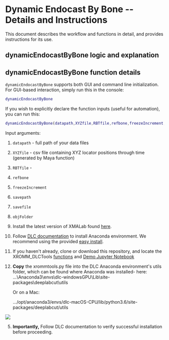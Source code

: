 # Dynamic Endocast By Bone -- Details and Instructions

This document describes the workflow and functions in detail, and provides instructions for its use.

## dynamicEndocastByBone logic and explanation



## dynamicEndocastByBone function details

`dynamicEndocastByBone` supports both GUI and command line initialization. For GUI-based interaction, simply run this in the console:
```matlab
dynamicEndocastByBone
```
If you wish to explicitly declare the function inputs (useful for automation), you can run this:
```matlab
dynamicEndocastByBone(datapath,XYZfile,RBTfile,refbone,freezeIncrement,savepath,savefile,objFolder)
```

Input arguments: 
1. `datapath` - full path of your data files
2. `XYZfile` - csv file containing XYZ locator positions through time (generated by Maya function)
3. `RBTfile` - 
4. `refbone`
5. `freezeIncrement`
6. `savepath`
7. `savefile`
8. `objFolder`

1. Install the latest version of XMALab found [here](https://bitbucket.org/xromm/xmalab/).
2. Follow [DLC documentation](https://github.com/AlexEMG/DeepLabCut/blob/master/docs/installation.md) to install Anaconda environment. We recommend using the provided [easy install](https://github.com/AlexEMG/DeepLabCut/blob/master/conda-environments/README.md).
3. If you haven't already, clone or download this repository, and locate the XROMM_DLCTools [functions](/functions/xrommtools.py) and [Demo Jupyter Notebook](/templates/XROMM_Pipeline_Demo.ipynb)
4. **Copy** the xrommtools.py file into the DLC Anaconda environment's utils folder, which can be found where Anaconda was installed- here: ...\Anaconda3\envs\dlc-windowsGPU\Lib\site-packages\deeplabcut\utils

      Or on a Mac:

      .../opt/anaconda3/envs/dlc-macOS-CPU/lib/python3.6/site-packages/deeplabcut/utils

![](https://user-images.githubusercontent.com/53494838/74692595-9ccb9080-51ad-11ea-9906-e6b841238ad7.png)

5.  **Importantly,** Follow DLC documentation to verify successful installation before proceeding.
